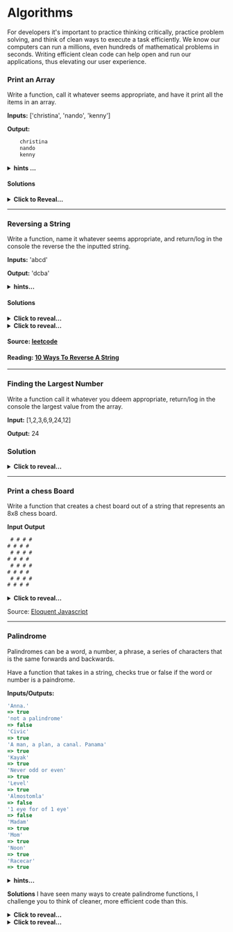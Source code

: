 # Algorithms

For developers it's important to practice thinking critically, practice problem solving, and think of clean ways to execute a task efficiently. We know our computers can run a millions, even hundreds of mathematical problems in seconds. Writing efficient clean code can help open and run our applications, thus elevating our user experience.



### Print an Array 
 Write a function, call it whatever seems appropriate, and have it print all the items in an array. 

**Inputs:** ['christina', 'nando', 'kenny']

**Output:**
```javascript
    christina
    nando
    kenny
```
<details>
 <summary><strong>hints ...</strong></summary>

* pseudocode!
* I need a function that iterates through my array one by one
* while iterating through the array it will be put into a string 
* it needs to be returned/logged into the console
</details>

#### Solutions 

<details>
    <summary><strong>Click to Reveal...</strong></summary>

```javascript
function printArr(param){
    var string = "";
    for(let i = 0; i < param.length; i++){
        console.log(string += `${param[i]} \n`);
    }
}
```
</details>

____

### Reversing a String
Write a function, name it whatever seems appropriate, and return/log in the console the reverse the the inputted string. 

**Inputs:** 'abcd'

**Output:** 'dcba'

<details>
    <summary><strong>hints...</strong></summary>

* pseudocode!
* so you know there's a new string being outputted. 
* you'll need a loop that will start at the end of the old string
* the loop should then iterate backwards simulatiously concatenating the letters into the new string 
</details>

#### Solutions

<details>
    <summary><strong>Click to reveal...</strong></summary>

```javascript
var reversedString = "";
function reverse(param){
    for(let i = (param.length - 1); i>=0; i--){
        reversedString += param[i]; 
        console.log(reversedString)
    }
}
```
</details>
 
<details>
    <summary><strong>Click to reveal...</strong></summary>

```javascript
function reverse(param) {
    const reverse = [];
    for (let i = (param.length - 1); i >= 0; i -= 1) {
        reverse.push(param[i]);
    }
    console.log(reverse.join(''))
}
```
</details>

#### Source: [leetcode](https://leetcode.com/problems/reverse-string/)
#### Reading: [10 Ways To Reverse A String](http://eddmann.com/posts/ten-ways-to-reverse-a-string-in-javascript/)
____

### Finding the Largest Number 
Write a function call it whatever you ddeem appropriate, return/log in the console the largest value from the array. 

**Input:** [1,2,3,6,9,24,12]

**Output:** 24

### Solution

<details>
<summary><strong>Click to reveal...</strong></summary>

```javascript
function largest(){
    let num = num[0]
    num.forEach((d) => {
        if( d > largest ) { largest = d }
    })
    return largest
}
```
</details>

____

### Print a chess Board 

Write a function that creates a chest board out of a string that represents an 8x8 chess board. 

**Input** 
**Output**
```javascript
 # # # #
# # # # 
 # # # #
# # # # 
 # # # #
# # # # 
 # # # #
# # # # 
```

<details>
<summary><strong>Click to reveal...</strong></summary>

```javascript
function chessBoard(){
    let size = 8;
    let board = "";

    for (let y = 0; y < size; y++) {
        for (let x = 0; x < size; x++) {
            if ((x + y) % 2 == 0) {
                board += " ";
            } else {
                board += "#";
            }
        }
    board += "\n";
    }
    console.log(board);
}
```
</details>

<span>Source:</span> [Eloquent Javascript](http://eloquentjavascript.net/code/#2.3)

____

### Palindrome

Palindromes can be a word, a number, a phrase, a series of characters that is the same forwards and backwards. 

Have a function that takes in a string, checks true or false if the word or number is a paindrome. 

**Inputs/Outputs:**

```javascript
'Anna.'
=> true
'not a palindrome'
=> false
'Civic'
=> true
'A man, a plan, a canal. Panama'
=> true
'Kayak'
=> true
'Never odd or even'
=> true
'Level'
=> true
'Almostomla'
=> false
'1 eye for of 1 eye'
=> false
'Madam'
=> true
'Mom'
=> true
'Noon'
=> true
'Racecar'
=> true
```

<details>
<summary><strong>hints...</strong></summary>

* The toLowerCase() method to return the calling string value converted to lowercase.
* The replace() method to return a new string with some or all matches of a pattern replaced by a replacement. We will use one of the RegExp we just created earlier.
* The split() method splits a String object into an array of strings by separating the string into sub strings.
* The reverse() method reverses an array in place. The first array element becomes the last and the last becomes the first.
* The join() method joins all elements of an array into a string.
* the toString() converts an interger to a string.

</details>

**Solutions**
I have seen many ways to create palindrome functions, I challenge you to think of cleaner, more efficient code than this. 

<details>
<summary><strong>Click to reveal...</strong></summary>

```javascript
function isPalindrome(s) {
  var s = s.toString().toLowerCase();
  let arr = s.split(' ').join('').split(''); 
  for (let i = 0; i < arr.length / 2; i += 1) {
    if (arr[i] !== arr[arr.length - (i + 1)]) {
      return false;
    }
  }
  return true;
}
```

</details>

<details>
<summary><strong>Click to reveal... </strong> </summary>

```javascript
function palindrome(str) {
  var re = /[\W_]/g;
  var lowRegStr = str.toLowerCase().replace(re, '');
  var reverseStr = lowRegStr.split('').reverse().join(''); 
  return reverseStr === lowRegStr;
}
```
**\W** removes all non-alphanumeric characters
* \W matches any non-word character
* \W is equivalent to [^A-Za-z0–9_]
* \W matches anything that is not enclosed in the brackets
**^_** matches anything that does not enclose _ (this is case specific please check the freecodecamp source.)

**/g** the g flag is used for global search

[Source](https://medium.freecodecamp.org/two-ways-to-check-for-palindromes-in-javascript-64fea8191fd7)
</details>